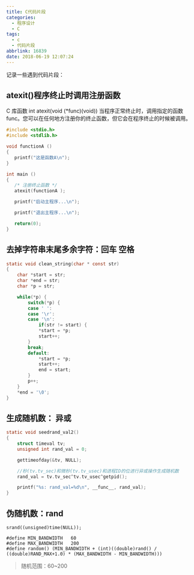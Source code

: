 ```yaml
---
title: C代码片段
categories:
  - 程序设计
  - C
tags:
  - c
  - 代码片段
abbrlink: 16839
date: 2018-06-19 12:07:24
---
```


记录一些遇到代码片段：

<!--more-->

## atexit()程序终止时调用注册函数

C 库函数 int atexit(void (*func)(void)) 当程序正常终止时，调用指定的函数 func。您可以在任何地方注册你的终止函数，但它会在程序终止的时候被调用。

``` C
#include <stdio.h>
#include <stdlib.h>

void functionA ()
{
   printf("这是函数A\n");
}

int main ()
{
   /* 注册终止函数 */
   atexit(functionA );

   printf("启动主程序...\n");

   printf("退出主程序...\n");

   return(0);
}
```

## 去掉字符串末尾多余字符：回车 空格

``` C
static void clean_string(char * const str)
{
	char *start = str;
	char *end = str;
	char *p = str;

	while(*p) {
		switch(*p) {
		case ' ':
		case '\r':
		case '\n':
			if(str != start) {
			*start = *p;
			start++;
		}
		break;
		default:
			*start = *p;
			start++;
			end = start;
		}
		p++;
	}
	*end = '\0';
}
```

## 生成随机数： 异或

``` C
static void seedrand_val2()
{
	struct timeval tv;
	unsigned int rand_val = 0;

	gettimeofday(&tv, NULL);

	//秒(tv.tv_sec)和微秒(tv.tv_usec)和进程ID的位进行异或操作生成随机数
	rand_val = tv.tv_sec^tv.tv_usec^getpid();

	printf("%s: rand_val=%d\n", __func__, rand_val);
}
```

## 伪随机数：rand

```
srand((unsigned)time(NULL));

#define MIN_BANDWIDTH   60
#define MAX_BANDWIDTH   200
#define random() (MIN_BANDWIDTH + (int)((double)rand() / ((double)RAND_MAX+1.0) * (MAX_BANDWIDTH - MIN_BANDWIDTH)))
```
> 随机范围：60~200
